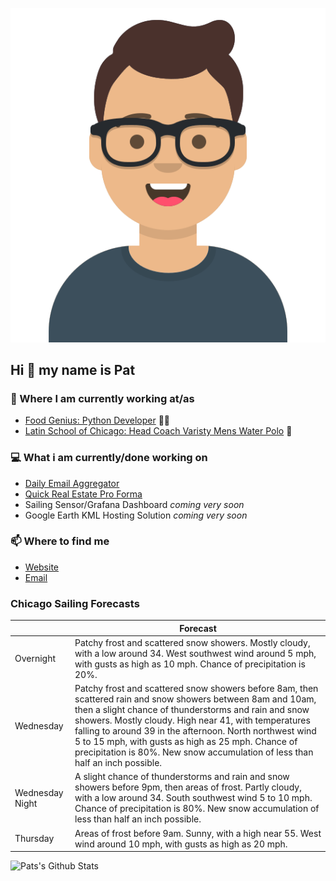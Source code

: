 [![Social banner for p-j-falconer](https://raw.githubusercontent.com/P-J-FALCONER/P-J-FALCONER/master/assets/avataaars.svg)](https://patfalconer.com/)
## Hi :wave: my name is Pat

### 💼 Where I am currently working at/as
- [Food Genius: Python Developer](https://getfoodgenius.com/) 🍔🐍
- [Latin School of Chicago: Head Coach Varisty Mens Water Polo](https://www.latinschool.org/) 🤽


### 💻 What i am currently/done working on
 - [Daily Email Aggregator](https://github.com/P-J-FALCONER/dott_daily_mail)
 - [Quick Real Estate Pro Forma](https://github.com/P-J-FALCONER/henry)
 - Sailing Sensor/Grafana Dashboard *coming very soon*
 - Google Earth KML Hosting Solution *coming very soon*

### 📫 Where to find me
 - [Website](https://patfalconer.com/)
 - [Email](mailto:patrick.j.falconer@gmail.com)


### Chicago Sailing Forecasts
|   | Forecast  |
|---|---|
| Overnight | Patchy frost and scattered snow showers. Mostly cloudy, with a low around 34. West southwest wind around 5 mph, with gusts as high as 10 mph. Chance of precipitation is 20%. |
| Wednesday | Patchy frost and scattered snow showers before 8am, then scattered rain and snow showers between 8am and 10am, then a slight chance of thunderstorms and rain and snow showers. Mostly cloudy. High near 41, with temperatures falling to around 39 in the afternoon. North northwest wind 5 to 15 mph, with gusts as high as 25 mph. Chance of precipitation is 80%. New snow accumulation of less than half an inch possible. |
| Wednesday Night | A slight chance of thunderstorms and rain and snow showers before 9pm, then areas of frost. Partly cloudy, with a low around 34. South southwest wind 5 to 10 mph. Chance of precipitation is 80%. New snow accumulation of less than half an inch possible. |
| Thursday | Areas of frost before 9am. Sunny, with a high near 55. West wind around 10 mph, with gusts as high as 20 mph. |

![Pats's Github Stats](https://github-readme-stats.vercel.app/api?username=p-j-falconer&show_icons=true&theme=radical)
